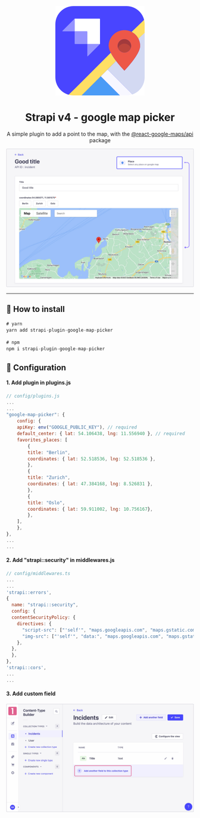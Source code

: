 <div align="center">
  <img src="assets/logo.svg" alt="Logo - google map picker" />
</div>
<div align="center">
  <h1>Strapi v4 - google map picker</h1>
  <p>A simple plugin to add a point to the map, with the <a href="https://github.com/JustFly1984/react-google-maps-api">@react-google-maps/api
</a> package</p>
</div>

<img src="assets/banner.jpg" alt="Logo - google map picker" />

---

## 🗿 How to install

```javascript
# yarn
yarn add strapi-plugin-google-map-picker

# npm
npm i strapi-plugin-google-map-picker
```

## 🔧 Configuration

#### 1. Add plugin in plugins.js
```javascript
// config/plugins.js
...
...
"google-map-picker": {
    config: {
    apiKey: env("GOOGLE_PUBLIC_KEY"), // required
    default_center: { lat: 54.106438, lng: 11.556940 }, // required
    favorites_places: [
        {
        title: "Berlin",
        coordinates: { lat: 52.518536, lng: 52.518536 },
        },
        {
        title: "Zurich",
        coordinates: { lat: 47.384168, lng: 8.526831 },
        },
        {
        title: "Oslo",
        coordinates: { lat: 59.911002, lng: 10.756167},
        },
    ],
    },
},
...
...
```
#### 2. Add "strapi::security" in middlewares.js
```javascript
// config/middlewares.ts
...
...
'strapi::errors',
{
  name: "strapi::security",
  config: {
  contentSecurityPolicy: {
    directives: {
      "script-src": ["'self'", "maps.googleapis.com", "maps.gstatic.com"],
      "img-src": ["'self'", "data:", "maps.googleapis.com", "maps.gstatic.com"],
    },
  },
  },
},
'strapi::cors',
...
...
```

#### 3. Add custom field

<img src="assets/instruction.gif" alt="Logo - google map picker" />


